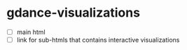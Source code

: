 # gdance-visualizations

- [ ] main html
- [ ] link for sub-htmls that contains interactive visualizations